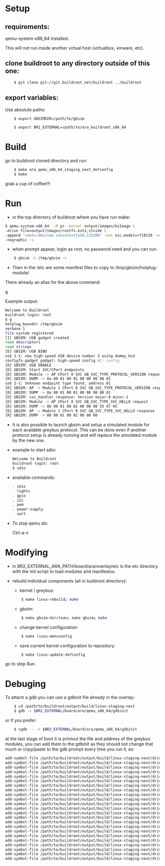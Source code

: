 # Setup #

## requirements: ##

qemu-system-x86_64 installed.

This will not run inside another virtual host (virtualbox, vmware, etc).

## clone buildroot to any directory outside of this one: ##

```sh
	$ git clone git://git.buildroot.net/buildroot ../buildroot
```

## export variables: ##

Use absolute paths:

```sh
	$ export GBSIMDIR=/path/to/gbsim

	$ export BR2_EXTERNAL=/path/to/ara_buildroot_x86_64
```


# Build #

go to buildroot cloned directory and run:

```sh
	$ make ara_qemu_x86_64_staging_next_defconfig
	$ make
```

grab a cup of coffee!!!

# Run #

- in the top directory of buildroot where you have run make:

```sh
$ qemu-system-x86_64  -M pc -kernel output/images/bzImage \
-drive file=output/images/rootfs.ext2,if=ide \
-append "root=/dev/sda console=ttyS0,115200" -net nic,model=rtl8139 -net user \
-nographic -s
```

- when prompt appear, login as root, no password need and you can run:
```sh
	$ gbsim -h /tmp/gbsim -v
```
- Then in the /etc are some manifest files to copy to /tmp/gbsim/hotplug-module/

There already an alias for the above command:

g

Example output:
```sh
Welcome to Buildroot
buildroot login: root
$ g
hotplug_basedir /tmp/gbsim
verbose 1
file system registered
[I] GBSIM: USB gadget created
read descriptors
read strings
[D] GBSIM: USB BIND
usb 1-1: new high-speed USB device number 2 using dummy_hcd
configfs-gadget gadget: high-speed config #1: config
[D] GBSIM: USB ENABLE
[D] GBSIM: Start SVC/CPort endpoints
[D] GBSIM: Module -> AP CPort 0 SVC GB_SVC_TYPE_PROTOCOL_VERSION request
[R] GBSIM: DUMP -> 0a 00 01 00 01 00 00 00 00 01
usb 1-1: Unknown endpoint type found, address 81
[D] GBSIM: AP -> Module 1 CPort 0 SVC GB_SVC_TYPE_PROTOCOL_VERSION response
[R] GBSIM: DUMP -> 0a 00 01 00 81 00 00 00 00 01
[D] GBSIM: svc_handler_response: Version major-0 minor-1
[D] GBSIM: Module -> AP CPort 0 SVC GB_SVC_TYPE_SVC_HELLO request
[R] GBSIM: DUMP -> 0b 00 01 00 02 00 00 00 55 47 05
[D] GBSIM: AP -> Module 1 CPort 0 SVC GB_SVC_TYPE_SVC_HELLO response
[R] GBSIM: DUMP -> 08 00 01 00 82 00 00 00
```

- It is also possible to launch gbsim and setup a simulated module for each
available greybus protocol. This can be done even if another protocol setup is
already running and will replace the simulated module by the new one.

- example to start sdio:
	```sh
	Welcome to Buildroot
	buildroot login: root
	$ sdio
	```
- available commands:
	```sh
	. sdio
	. lights
	. gpio
	. i2c
	. pwm
	. power-supply
	. uart
	```

- To stop qemu do:

	Ctrl-a-x

# Modifying #

* in BR2_EXTERNAL_ARA_PATH/board/ara/overlay/etc is the etc directory with the init
  script to load modules and manifestos.

* rebuild individual components (all in buildroot directory):

	- kernel / greybus:
	```sh
		$ make linux-rebuild; make
	```

	- gbsim:
	```sh
		$ make gbsim-dirclean; make gbsim; make
	```

	- change kernel configuration:
	```sh
		$ make linux-menuconfig
	```

	- save current kernel configuration to repository:
	```sh
		$ make linux-update-defconfig
	```

go to step Run.

# Debuging #

To attach a gdb you can use a gdbinit file already in the overlay:
```sh
	$ cd /path/to/buildroot/output/build/linux-staging-next
	$ gdb -x $BR2_EXTERNAL/board/ara/qemu_x86_64/gdbinit
```

or if you prefer:
```sh
	$ cgdb -- -x $BR2_EXTERNAL/board/ara/qemu_x86_64/gdbinit
```

at the last stage of boot it is printout the file and address of the greybus
modules, you can add them to the gdbinit as they should not change that much or
copy/paste to the gdb prompt every time you run it, ex:

```sh
add-symbol-file /path/to/buildroot/output/build/linux-staging-next/drivers/staging/greybus/gb-audio-apbridgea.o 0xffffffffa003f000
add-symbol-file /path/to/buildroot/output/build/linux-staging-next/drivers/staging/greybus/gb-audio-gb.o 0xffffffffa0043000
add-symbol-file /path/to/buildroot/output/build/linux-staging-next/drivers/staging/greybus/gb-audio-manager.o 0xffffffffa0047000
add-symbol-file /path/to/buildroot/output/build/linux-staging-next/drivers/staging/greybus/gb-bootrom.o 0xffffffffa004c000
add-symbol-file /path/to/buildroot/output/build/linux-staging-next/drivers/staging/greybus/gb-es2.o 0xffffffffa0051000
add-symbol-file /path/to/buildroot/output/build/linux-staging-next/drivers/staging/greybus/gb-firmware.o 0xffffffffa005c000
add-symbol-file /path/to/buildroot/output/build/linux-staging-next/drivers/staging/greybus/gb-gbphy.o 0xffffffffa0064000
add-symbol-file /path/to/buildroot/output/build/linux-staging-next/drivers/staging/greybus/gb-gpio.o 0xffffffffa0069000
add-symbol-file /path/to/buildroot/output/build/linux-staging-next/drivers/staging/greybus/gb-hid.o 0xffffffffa006e000
add-symbol-file /path/to/buildroot/output/build/linux-staging-next/drivers/staging/greybus/gb-i2c.o 0xffffffffa0073000
add-symbol-file /path/to/buildroot/output/build/linux-staging-next/drivers/staging/greybus/gb-light.o 0xffffffffa0077000
add-symbol-file /path/to/buildroot/output/build/linux-staging-next/drivers/staging/greybus/gb-log.o 0xffffffffa007d000
add-symbol-file /path/to/buildroot/output/build/linux-staging-next/drivers/staging/greybus/gb-loopback.o 0xffffffffa0081000
add-symbol-file /path/to/buildroot/output/build/linux-staging-next/drivers/staging/greybus/gb-power-supply.o 0xffffffffa008b000
add-symbol-file /path/to/buildroot/output/build/linux-staging-next/drivers/staging/greybus/gb-pwm.o 0xffffffffa0090000
add-symbol-file /path/to/buildroot/output/build/linux-staging-next/drivers/staging/greybus/gb-raw.o 0xffffffffa0094000
add-symbol-file /path/to/buildroot/output/build/linux-staging-next/drivers/staging/greybus/gb-sdio.o 0xffffffffa0098000
add-symbol-file /path/to/buildroot/output/build/linux-staging-next/drivers/staging/greybus/gb-spi.o 0xffffffffa009d000
add-symbol-file /path/to/buildroot/output/build/linux-staging-next/drivers/staging/greybus/gb-spilib.o 0xffffffffa0058000
add-symbol-file /path/to/buildroot/output/build/linux-staging-next/drivers/staging/greybus/gb-uart.o 0xffffffffa00a1000
add-symbol-file /path/to/buildroot/output/build/linux-staging-next/drivers/staging/greybus/gb-usb.o 0xffffffffa00a8000
add-symbol-file /path/to/buildroot/output/build/linux-staging-next/drivers/staging/greybus/gb-vibrator.o 0xffffffffa00ac000
add-symbol-file /path/to/buildroot/output/build/linux-staging-next/drivers/staging/greybus/greybus.o 0xffffffffa0024000
```
